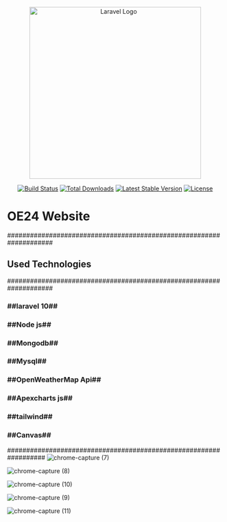 
<p align="center"><a href="https://laravel.com" target="_blank"><img src="https://raw.githubusercontent.com/laravel/art/master/logo-lockup/5%20SVG/2%20CMYK/1%20Full%20Color/laravel-logolockup-cmyk-red.svg" width="400" alt="Laravel Logo"></a></p>

<p align="center">
<a href="https://github.com/laravel/framework/actions"><img src="https://github.com/laravel/framework/workflows/tests/badge.svg" alt="Build Status"></a>
<a href="https://packagist.org/packages/laravel/framework"><img src="https://img.shields.io/packagist/dt/laravel/framework" alt="Total Downloads"></a>
<a href="https://packagist.org/packages/laravel/framework"><img src="https://img.shields.io/packagist/v/laravel/framework" alt="Latest Stable Version"></a>
<a href="https://packagist.org/packages/laravel/framework"><img src="https://img.shields.io/packagist/l/laravel/framework" alt="License"></a>
</p>

<h1> OE24 Website </h1>

####################################################################
<h2>Used Technologies</h2>
####################################################################

<h3>##laravel 10##</h3>
<h3>##Node js##</h3>
<h3>##Mongodb##</h3>
<h3>##Mysql##</h3>
<h3>##OpenWeatherMap Api##</h3>
<h3>##Apexcharts js##</h3>
<h3>##tailwind##</h3>
<h3>##Canvas##</h3>

##################################################################
![chrome-capture (7)](https://github.com/GHAZI-ALANZI/OE24-Laravel/assets/105205339/fea6c67a-47d3-468b-a549-2dce32a808f2)

![chrome-capture (8)](https://github.com/GHAZI-ALANZI/OE24-Laravel/assets/105205339/b41795f7-8044-4eb6-93bc-9870d0cac8b7)

![chrome-capture (10)](https://github.com/GHAZI-ALANZI/OE24-Laravel/assets/105205339/718e4524-d684-421f-b76c-f30baa900d2f)

![chrome-capture (9)](https://github.com/GHAZI-ALANZI/OE24-Laravel/assets/105205339/e164c426-01e7-455b-a4e6-668851ee7492)

![chrome-capture (11)](https://github.com/GHAZI-ALANZI/OE24-Laravel/assets/105205339/e9c2365a-0e32-431b-90bb-18cf15ed94c0)


